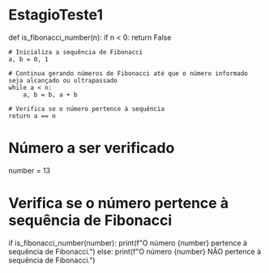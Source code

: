﻿# EstagioTeste1
def is_fibonacci_number(n):
    if n < 0:
        return False

    # Inicializa a sequência de Fibonacci
    a, b = 0, 1
    
    # Continua gerando números de Fibonacci até que o número informado seja alcançado ou ultrapassado
    while a < n:
        a, b = b, a + b

    # Verifica se o número pertence à sequência
    return a == n

# Número a ser verificado
number = 13

# Verifica se o número pertence à sequência de Fibonacci
if is_fibonacci_number(number):
    print(f"O número {number} pertence à sequência de Fibonacci.")
else:
    print(f"O número {number} NÃO pertence à sequência de Fibonacci.")
